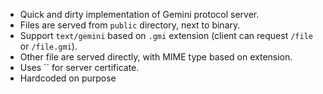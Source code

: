 - Quick and dirty implementation of Gemini protocol server.
- Files are served from `public` directory, next to binary.
- Support `text/gemini` based on `.gmi` extension (client can request `/file` or `/file.gmi`).
- Other file are served directly, with MIME type based on extension.
- Uses `` for server certificate.
- Hardcoded on purpose